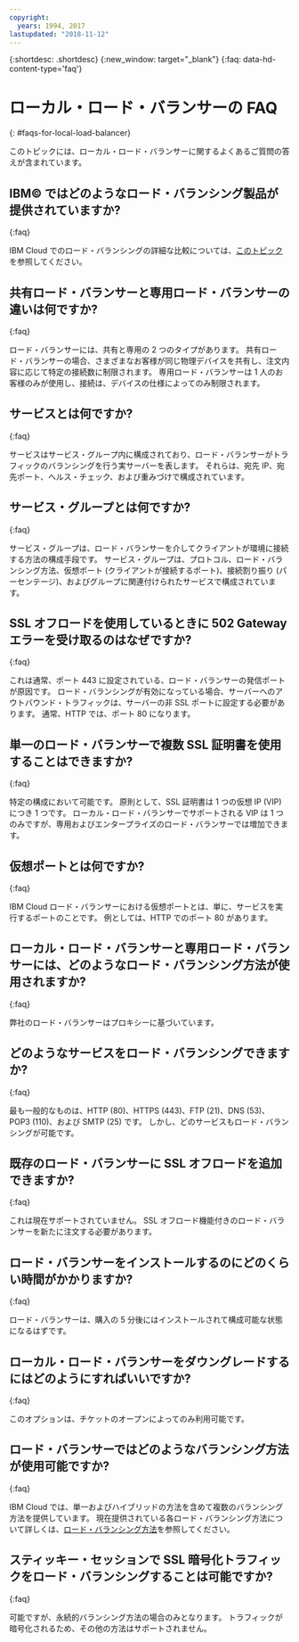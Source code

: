 ```yaml
---
copyright:
  years: 1994, 2017
lastupdated: "2018-11-12"
---
```


{:shortdesc: .shortdesc}
{:new_window: target="_blank"}
{:faq: data-hd-content-type='faq'}

# ローカル・ロード・バランサーの FAQ
{: #faqs-for-local-load-balancer}

このトピックには、ローカル・ロード・バランサーに関するよくあるご質問の答えが含まれています。

## IBM© ではどのようなロード・バランシング製品が提供されていますか?
{:faq}

IBM Cloud でのロード・バランシングの詳細な比較については、[このトピック](/docs/infrastructure/loadbalancer-service?topic=loadbalancer-service-explore)を参照してください。

## 共有ロード・バランサーと専用ロード・バランサーの違いは何ですか?
{:faq}

ロード・バランサーには、共有と専用の 2 つのタイプがあります。 共有ロード・バランサーの場合、さまざまなお客様が同じ物理デバイスを共有し、注文内容に応じて特定の接続数に制限されます。 専用ロード・バランサーは 1 人のお客様のみが使用し、接続は、デバイスの仕様によってのみ制限されます。

## サービスとは何ですか?
{:faq}

サービスはサービス・グループ内に構成されており、ロード・バランサーがトラフィックのバランシングを行う実サーバーを表します。 それらは、宛先 IP、宛先ポート、ヘルス・チェック、および重みづけで構成されています。

## サービス・グループとは何ですか?
{:faq}

サービス・グループは、ロード・バランサーを介してクライアントが環境に接続する方法の構成手段です。 サービス・グループは、プロトコル、ロード・バランシング方法、仮想ポート (クライアントが接続するポート)、接続割り振り (パーセンテージ)、およびグループに関連付けられたサービスで構成されています。

## SSL オフロードを使用しているときに 502 Gateway エラーを受け取るのはなぜですか?
{:faq}

これは通常、ポート 443 に設定されている、ロード・バランサーの発信ポートが原因です。  ロード・バランシングが有効になっている場合、サーバーへのアウトバウンド・トラフィックは、サーバーの非 SSL ポートに設定する必要があります。  通常、HTTP では、ポート 80 になります。

## 単一のロード・バランサーで複数 SSL 証明書を使用することはできますか?
{:faq}

特定の構成において可能です。  原則として、SSL 証明書は 1 つの仮想 IP (VIP) につき 1 つです。 ローカル・ロード・バランサーでサポートされる VIP は 1 つのみですが、専用およびエンタープライズのロード・バランサーでは増加できます。

## 仮想ポートとは何ですか?
{:faq}

IBM Cloud ロード・バランサーにおける仮想ポートとは、単に、サービスを実行するポートのことです。 例としては、HTTP でのポート 80 があります。

## ローカル・ロード・バランサーと専用ロード・バランサーには、どのようなロード・バランシング方法が使用されますか?
{:faq}

弊社のロード・バランサーはプロキシーに基づいています。

## どのようなサービスをロード・バランシングできますか?
{:faq}

最も一般的なものは、HTTP (80)、HTTPS (443)、FTP (21)、DNS (53)、POP3 (110)、および SMTP (25) です。 しかし、どのサービスもロード・バランシングが可能です。

## 既存のロード・バランサーに SSL オフロードを追加できますか?
{:faq}

これは現在サポートされていません。 SSL オフロード機能付きのロード・バランサーを新たに注文する必要があります。

## ロード・バランサーをインストールするのにどのくらい時間がかかりますか?
{:faq}

ロード・バランサーは、購入の 5 分後にはインストールされて構成可能な状態になるはずです。

## ローカル・ロード・バランサーをダウングレードするにはどのようにすればいいですか?
{:faq}

このオプションは、チケットのオープンによってのみ利用可能です。

## ロード・バランサーではどのようなバランシング方法が使用可能ですか?
{:faq}

IBM Cloud では、単一およびハイブリッドの方法を含めて複数のバランシング方法を提供しています。  現在提供されている各ロード・バランシング方法について詳しくは、[ロード・バランシング方法](/docs/infrastructure/local-load-balancer?topic=local-load-balancer-load-balancing-methods)を参照してください。

## スティッキー・セッションで SSL 暗号化トラフィックをロード・バランシングすることは可能ですか?
{:faq}

可能ですが、永続的バランシング方法の場合のみとなります。 トラフィックが暗号化されるため、その他の方法はサポートされません。

